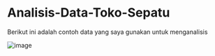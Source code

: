# Analisis-Data-Toko-Sepatu

Berikut ini adalah contoh data yang saya gunakan untuk menganalisis


![image](https://github.com/MuhammadRizkiRamadhanPurba/Analisis-Data-Toko-Sepatu/assets/167231249/c10ad1eb-7339-4060-8e4f-07c2f9e55f53)

